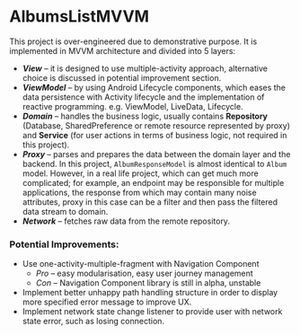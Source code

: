 # AlbumsListMVVM
This project is over-engineered due to demonstrative purpose. It is implemented in MVVM architecture and divided into 5 layers:
* **_View_** – it is designed to use multiple-activity approach, alternative choice is discussed in potential improvement section.
* **_ViewModel_** – by using Android Lifecycle components, which eases the data persistence with Activity lifecycle and the implementation of reactive programming. e.g. ViewModel, LiveData, Lifecycle.
* **_Domain_** – handles the business logic, usually contains **Repository** (Database, SharedPreference or remote resource represented by proxy) and **Service** (for user actions in terms of business logic, not required in this project).
* **_Proxy_** – parses and prepares the data between the domain layer and the backend. In this project, `AlbumResponseModel` is almost identical to `Album` model. However, in a real life project, which can get much more complicated; for example, an endpoint may be responsible for multiple applications, the response from which may contain many noise attributes, proxy in this case can be a filter and then pass the filtered data stream to domain.
* **_Network_** – fetches raw data from the remote repository.

### Potential Improvements:
* Use one-activity-multiple-fragment with Navigation Component
  - _Pro_ – easy modularisation, easy user journey management
  - _Con_ – Navigation Component library is still in alpha, unstable
* Implement better unhappy path handling structure in order to display more specified error message to improve UX.
* Implement network state change listener to provide user with network state error, such as losing connection.
